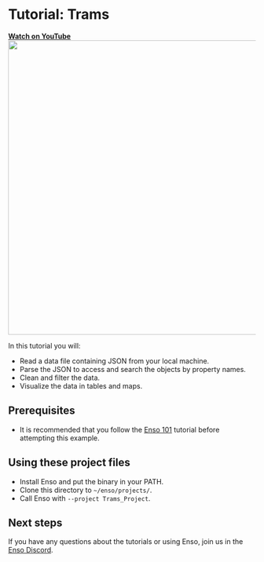 # Tutorial: Trams

<a href="https://www.youtube.com/watch?v=hFxugfGbvGI">
<b>Watch on YouTube</b>
<br>
<img src="https://user-images.githubusercontent.com/1790822/111483667-4d032400-8735-11eb-95ec-7f791e0568b3.png" width=600/>
</a>

In this tutorial you will:

- Read a data file containing JSON from your local machine.
- Parse the JSON to access and search the objects by property names.
- Clean and filter the data.
- Visualize the data in tables and maps.

## Prerequisites

- It is recommended that you follow the [Enso 101](https://github.com/enso-org/tutorial_101) tutorial before attempting this example.

## Using these project files

- Install Enso and put the binary in your PATH. 
- Clone this directory to `~/enso/projects/`.
- Call Enso with `--project Trams_Project`. 

## Next steps

If you have any questions about the tutorials or using Enso, join us in the [Enso Discord](https://discord.gg/enso).
